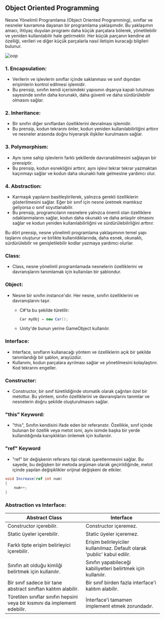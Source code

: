## Object Oriented Programming

Nesne Yönelimli Programlama (Object Oriented Programming), sınıflar ve nesneler kavramına dayanan bir programlama yaklaşımıdır. Bu yaklaşımın amacı, ihtiyaç duyulan programı daha küçük parçalara bölerek, yönetilebilir ve yeniden kullanılabilir hale getirmektir. Her küçük parçanın kendine ait özelliği, verileri ve diğer küçük parçalarla nasıl iletişim kuracağı bilgileri bulunur.

![oop](https://user-images.githubusercontent.com/78081616/230722329-8b5bec82-2b3b-484f-b510-cf0d47186b2b.png)

### 1. Encapsulation:
- Verilerin ve işlevlerin sınıflar içinde saklanması ve sınıf dışından erişimlerin kontrol edilmesi işlemidir.
- Bu prensip, sınıfın kendi içerisindeki yapısının dışarıya kapalı tutulması sayesinde sınıfın daha korunaklı, daha güvenli ve daha sürdürülebilir olmasını sağlar.

### 2. Inheritance:
- Bir sınıfın diğer sınıflardan özelliklerini devralması işlemidir.
- Bu prensip, kodun tekrarını önler, kodun yeniden kullanılabilirliğini arttırır ve nesneler arasında doğru hiyerarşik ilişkiler kurulmasını sağlar.

### 3. Polymorphism:
- Aynı isme sahip işlevlerin farklı şekillerde davranabilmesini sağlayan bir prensiptir.
- Bu prensip, kodun esnekliğini arttırır, aynı işlevi tekrar tekrar yazmaktan kaçınmayı sağlar ve kodun daha okunaklı hale gelmesine yardımcı olur.

### 4. Abstraction:
- Karmaşık yapıların basitleştirilerek, yalnızca gerekli özelliklerin gösterilmesini sağlar. Eğer bir sınıf için nesne üretmek mantıksız geliyorsa o sınıf soyutlanabilir.
- Bu prensip, programcıların nesnelere yalnızca önemli olan özelliklere odaklanmalarını sağlar, kodun daha okunaklı ve daha anlaşılır olmasını sağlar ve kodun yeniden kullanılabilirliğini ve sürdürülebilirliğini arttırır.

Bu dört prensip, nesne yönelimli programlama yaklaşımının temel yapı taşlarını oluşturur ve birlikte kullanıldıklarında, daha esnek, okunaklı, sürdürülebilir ve genişletilebilir kodlar yazmaya yardımcı olurlar.

### Class:
- Class, nesne yönelimli programlamada nesnelerin özelliklerini ve davranışlarını tanımlamak için kullanılan bir şablondur. 

### Object:
- Nesne bir sınıfın instance'ıdır. Her nesne, sınıfın özelliklerini ve davranışlarını taşır.

    - C#'ta bu şekilde türetilir:
        ~~~csharp
        Car myObj = new Car(); 
        ~~~ 
    - Unity'de bunun yerine GameObject kullanılır.
### Interface:
- Interface, sınıfların kullanacağı yöntem ve özelliklerin açık bir şekilde tanımlandığı bir şablon, arayüzdür.
- Kullanımı, kodun parçalara ayrılması sağlar ve yönetilmesini kolaylaştırır. Kod tekrarını engeller.

### Constructor:
- Constructor, bir sınıf türetildiğinde otomatik olarak çağrılan özel bir metottur. Bu yöntem, sınıfın özelliklerini ve davranışlarını tanımlar ve nesnelerin doğru şekilde oluşturulmasını sağlar.

### "this" Keyword:
- "this", Sınıfın kendisini ifade eden bir referanstır. Özellikle, sınıf içinde bulunan bir özellik veya metot ismi, aynı isimde başka bir yerde kullanıldığında karışıklıkları önlemek için kullanılır.

### "ref" Keyword
- "ref" bir değişkenin referans tipi olarak işaretlenmesini sağlar. Bu sayede, bu değişken bir metoda argüman olarak geçirildiğinde, metot içinde yapılan değişiklikler orijinal değişkeni de etkiler.

~~~csharp
void Increase(ref int num)
{
    num++;
}
~~~
### Abstraction vs Interface:
| Abstract Class                          | Interface                                |
| ---------------------------------------| ---------------------------------------- |
| Constructor içerebilir.                | Constructor içeremez.                    |
| Static üyeler içerebilir.               | Static üyeler içeremez.                   |
| Farklı tipte erişim belirleyici içerebilir. | Erişim belirleyiciler kullanılmaz. Default olarak 'public' kabul edilir. |
| Sınıfın ait olduğu kimliği belirtmek için kullanılır. | Sınıfın yapabileceği kabiliyetleri belirtmek için kullanılır. |
| Bir sınıf sadece bir tane abstract sınıftan kalıtım alabilir. | Bir sınıf birden fazla interface'i kalıtım alabilir. |
| Türetilen sınıflar sınıfın hepsini veya bir kısmını da implement edebilir. | İnterface'i tamamen implement etmek zorundadır. |
